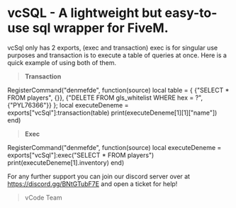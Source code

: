 # vcSQL - A lightweight but easy-to-use sql wrapper for FiveM. #

vcSql only has 2 exports, (exec and transaction) exec is for singular use purposes and transaction is to execute a table of queries at once. 
Here is a quick example of using both of them.


>**Transaction**

RegisterCommand("denmefde", function(source)
    local table = {
     {"SELECT * FROM players", {}},
     {"DELETE FROM gls_whitelist WHERE hex = ?", {"PYL76366"}}
   };
    local executeDeneme = exports["vcSql"]:transaction(table)
    print(executeDeneme[1][1]["name"])
end)

>**Exec**

RegisterCommand("denmefde", function(source)
    local executeDeneme = exports["vcSql"]:exec("SELECT * FROM players")
    print(executeDeneme[1].inventory)
end)


For any further support you can  join our discord server over at https://discord.gg/BNtGTubF7E and open a ticket for help!
> vCode Team


